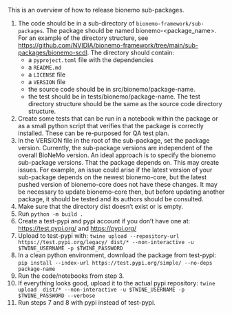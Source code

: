This is an overview of how to release bionemo sub-packages.


1. The code should be in a sub-directory of `bionemo-framework/sub-packages`. The package should be named bionemo-<package_name>. For an example of the directory structure, see https://github.com/NVIDIA/bionemo-framework/tree/main/sub-packages/bionemo-scdl.
The directory should contain:
	- a `pyproject.toml` file with the dependencies
	- a `README.md`
	- a `LICENSE` file
	- a `VERSION` file
	- the source code should be in src/bionemo/package-name.
	- the test should be in tests/bionemo/package-name. The test directory structure should be the same as the source code directory structure.
2. Create some tests that can be run in a notebook within the package or as a small python script that verifies that the package is correctly installed. These can be re-purposed for QA test plan.
3. In the VERSION file in the root of the sub-package, set the package version. Currently, the sub-package versions are independent of the overall BioNeMo version. An ideal approach is to specify the bionemo sub-package versions. That the package depends on. This may create issues. For example, an issue could arise if the latest version of your sub-package depends on the newest bionemo-core, but the latest pushed version of bionemo-core does not have these changes. It may be necessary to update bionemo-core then, but before updating another package, it should be tested and its authors should be consulted.
4. Make sure that the directory dist doesn’t exist or is empty.
5. Run `python -m build .`
6. Create a test-pypi and pypi account if you don’t have one at: https://test.pypi.org/ and https://pypi.org/
7. Upload to test-pypi with:
 `twine upload --repository-url https://test.pypi.org/legacy/ dist/* --non-interactive -u $TWINE_USERNAME -p $TWINE_PASSWORD`
8. In a clean python environment, download the package from test-pypi:
`pip install --index-url https://test.pypi.org/simple/ --no-deps package-name`
9. Run the code/notebooks from step 3.
10. If everything looks good, upload it to the actual pypi repository: `twine upload  dist/* --non-interactive -u $TWINE_USERNAME -p $TWINE_PASSWORD --verbose`
11. Run steps 7 and 8 with pypi instead of test-pypi.

